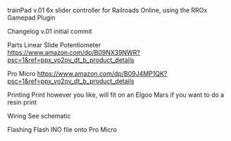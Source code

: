 trainPad v.01
6x slider controller for Railroads Online, using the RROx Gamepad Plugin

Changelog
v.01 initial commit

Parts
Linear Slide Potentiometer
https://www.amazon.com/dp/B09NX39NWR?psc=1&ref=ppx_yo2ov_dt_b_product_details

Pro Micro
https://www.amazon.com/dp/B09J4MP1QK?psc=1&ref=ppx_yo2ov_dt_b_product_details

Printing
Print however you like, will fit on an Elgoo Mars if you want to do a resin print

Wiring
See schematic

Flashing
Flash INO file onto Pro Micro
